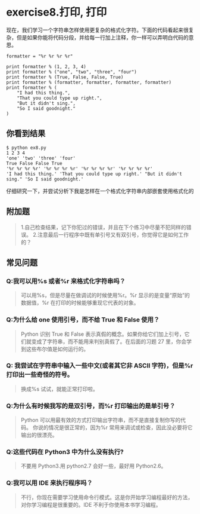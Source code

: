 # exercise8.打印, 打印
现在，我们学习一个字符串怎样使用更复杂的格式化字符。下面的代码看起来很复杂，但是如果你能将代码分段，并给每一行加上注释，你一样可以弄明白代码的意思。

```
formatter = "%r %r %r %r"

print formatter % (1, 2, 3, 4)
print formatter % ("one", "two", "three", "four")
print formatter % (True, False, False, True)
print formatter % (formatter, formatter, formatter, formatter)
print formatter % (
    "I had this thing.",
    "That you could type up right.",
    "But it didn't sing.",
    "So I said goodnight."
)
```

## 你看到结果

```
$ python ex8.py
1 2 3 4
'one' 'two' 'three' 'four'
True False False True
'%r %r %r %r' '%r %r %r %r' '%r %r %r %r' '%r %r %r %r'
'I had this thing.' 'That you could type up right.' "But it didn't sing." 'So I said goodnight.'
```

仔细研究一下，并尝试分析下我是怎样在一个格式化字符串内部嵌套使用格式化的

## 附加题

> 1.自己检查结果，记下你犯过的错误，并且在下个练习中尽量不犯同样的错误。 2.注意最后一行程序中既有单引号又有双引号，你觉得它是如何工作的？

## 常见问题

### Q:我可以用%s 或者%r 来格式化字符串吗？

> 可以用%s，但是尽量在做调试的时候使用%r。%r 显示的是变量“原始”的数据值，%r 在打印的时候能够重现它代表的对象。

### Q:为什么给 one 使用引号，而不给 True 和 False 使用？

> Python 识别 True 和 False 表示真假的概念。如果你给它们加上引号，它们就变成了字符串，而不能用来判别真假了。在后面的习题 27 里，你会学到这些布尔值是如何运行的。

### Q: 我尝试在字符串中输入一些中文(或者其它非 ASCII 字符)，但是%r 打印出一些奇怪的符号。

> 换成%s 试试，就能正常打印啦。

### Q:为什么有时候我写的是双引号，而%r 打印输出的是单引号？

> Python 可以用最有效的方式打印输出字符串，而不是直接复制你写的代码。 你说的情况是很正常的，因为%r 常用来调试或检查，因此没必要将它输出的很漂亮。

### Q:这些代码在 Python3 中为什么没有执行?

> 不要用 Python3.用 python2.7 会好一些，最好用 Python2.6。

### Q:我可以用 IDE 来执行程序吗？

> 不行，你现在需要学习使用命令行模式。这是你开始学习编程最好的方法，对你学习编程是很重要的。IDE 不利于你使用本书学习编程。